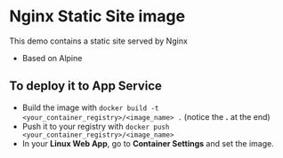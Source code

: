 # Nginx Static Site image 
This demo contains a static site served by Nginx
* Based on Alpine 

## To deploy it to App Service
* Build the image with `docker build -t <your_container_registry>/<image_name> .` (notice the **.** at the end)
* Push it to your registry with `docker push <your_container_registry>/<image_name>`
* In your **Linux Web App**, go to **Container Settings** and set the image.